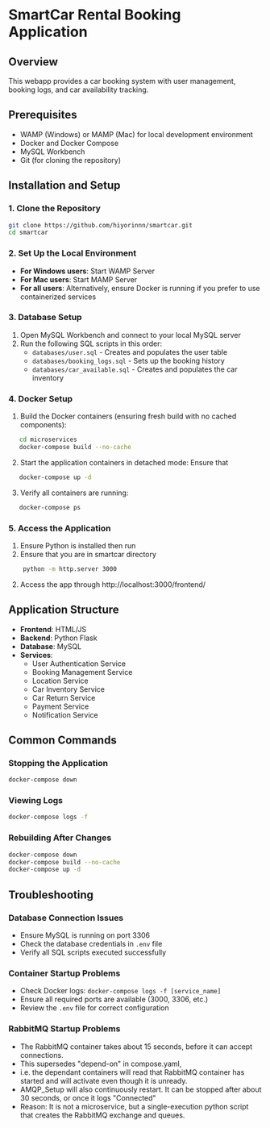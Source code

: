 # SmartCar Rental Booking Application

## Overview
This webapp provides a car booking system with user management, booking logs, and car availability tracking.

## Prerequisites
- WAMP (Windows) or MAMP (Mac) for local development environment
- Docker and Docker Compose
- MySQL Workbench
- Git (for cloning the repository)

## Installation and Setup

### 1. Clone the Repository
```bash
git clone https://github.com/hiyorinnn/smartcar.git
cd smartcar
```

### 2. Set Up the Local Environment
- **For Windows users**: Start WAMP Server
- **For Mac users**: Start MAMP Server
- **For all users**: Alternatively, ensure Docker is running if you prefer to use containerized services

### 3. Database Setup
1. Open MySQL Workbench and connect to your local MySQL server
2. Run the following SQL scripts in this order:
   - `databases/user.sql` - Creates and populates the user table
   - `databases/booking_logs.sql` - Sets up the booking history
   - `databases/car_available.sql` - Creates and populates the car inventory

### 4. Docker Setup
1. Build the Docker containers (ensuring fresh build with no cached components):
```bash
   cd microservices
   docker-compose build --no-cache
   ```

2. Start the application containers in detached mode:
   Ensure that 
```bash
   docker-compose up -d
   ```

3. Verify all containers are running:
```bash
   docker-compose ps
   ```

### 5. Access the Application
1. Ensure Python is installed then run
2. Ensure that you are in smartcar directory 

```bash
    python -m http.server 3000
   ```

2. Access the app through 
http://localhost:3000/frontend/ 


## Application Structure
- **Frontend**: HTML/JS
- **Backend**: Python Flask
- **Database**: MySQL
- **Services**:
  - User Authentication Service
  - Booking Management Service
  - Location Service
  - Car Inventory Service
  - Car Return Service
  - Payment Service
  - Notification Service 


## Common Commands

### Stopping the Application
```bash
docker-compose down
```

### Viewing Logs
```bash
docker-compose logs -f
```

### Rebuilding After Changes
```bash
docker-compose down
docker-compose build --no-cache
docker-compose up -d
```

## Troubleshooting

### Database Connection Issues
- Ensure MySQL is running on port 3306
- Check the database credentials in `.env` file
- Verify all SQL scripts executed successfully

### Container Startup Problems
- Check Docker logs: `docker-compose logs -f [service_name]`
- Ensure all required ports are available (3000, 3306, etc.)
- Review the `.env` file for correct configuration

### RabbitMQ Startup Problems
- The RabbitMQ container takes about 15 seconds, before it can accept connections.
- This supersedes "depend-on" in compose.yaml, 
- i.e. the dependant containers will read that RabbitMQ container has started and will activate even though it is unready.
- AMQP_Setup will also continuously restart. It can be stopped after about 30 seconds, or once it logs "Connected"
- Reason: It is not a microservice, but a single-execution python script that creates the RabbitMQ exchange and queues.
